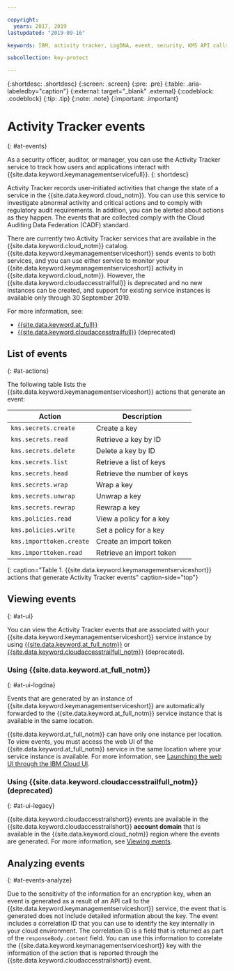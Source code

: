 ```yaml
---

copyright:
  years: 2017, 2019
lastupdated: "2019-09-16"

keywords: IBM, activity tracker, LogDNA, event, security, KMS API calls, monitor KMS events

subcollection: key-protect

---
```


{:shortdesc: .shortdesc}
{:screen: .screen}
{:pre: .pre}
{:table: .aria-labeledby="caption"}
{:external: target="_blank" .external}
{:codeblock: .codeblock}
{:tip: .tip}
{:note: .note}
{:important: .important}

<!-- Include your AT events file in the Reference nav group in your toc file. -->

<!-- Make sure that the AT events file has the H1 ID set to: {: #at_events} -->

# Activity Tracker events
{: #at-events}

As a security officer, auditor, or manager, you can use the Activity Tracker service to track how users and applications interact with {{site.data.keyword.keymanagementservicefull}}.
{: shortdesc}

<!-- There are multiple scenarios depending on which version of Activity Tracker is enabled in your service. Choose the scenario that best suits your service, and delete the other ones.--> 

<!-- Scenario 3. Add if your service is AT-enabled for IBM Cloud Activity Tracker with LogDNA and also for IBM Cloud Activity Tracker  -->

Activity Tracker records user-initiated activities that change the state of a service in the {{site.data.keyword.cloud_notm}}. You can use this service to investigate abnormal activity and critical actions and to comply with regulatory audit requirements. In addition, you can be alerted about actions as they happen. The events that are collected comply with the Cloud Auditing Data Federation (CADF) standard. 

There are currently two Activity Tracker services that are available in the {{site.data.keyword.cloud_notm}} catalog. {{site.data.keyword.keymanagementserviceshort}} sends events to both services, and you can use either service to monitor your {{site.data.keyword.keymanagementserviceshort}} activity in {{site.data.keyword.cloud_notm}}. However, the {{site.data.keyword.cloudaccesstrailfull}} is deprecated and no new instances can be created, and support for existing service instances is available only through 30 September 2019.

For more information, see:
* [{{site.data.keyword.at_full}}](/docs/services/Activity-Tracker-with-LogDNA?topic=logdnaat-getting-started#getting-started)
* [{{site.data.keyword.cloudaccesstrailfull}}](/docs/services/cloud-activity-tracker?topic=cloud-activity-tracker-getting-started) (deprecated)

<!-- If you have multiple events that might not be related, you can create different sections to group them. -->

## List of events
{: #at-actions}

The following table lists the {{site.data.keyword.keymanagementserviceshort}} actions that generate an event:

| Action                   | Description                 |
| ------------------------ | --------------------------- |
| `kms.secrets.create`     | Create a key                |
| `kms.secrets.read`       | Retrieve a key by ID        |
| `kms.secrets.delete`     | Delete a key by ID          |
| `kms.secrets.list`       | Retrieve a list of keys     |
| `kms.secrets.head`       | Retrieve the number of keys |
| `kms.secrets.wrap`       | Wrap a key                  |
| `kms.secrets.unwrap`     | Unwrap a key                |
| `kms.secrets.rewrap`     | Rewrap a key                |
| `kms.policies.read`      | View a policy for a key     |
| `kms.policies.write`     | Set a policy for a key      |
| `kms.importtoken.create` | Create an import token      |
| `kms.importtoken.read`   | Retrieve an import token    |
{: caption="Table 1. {{site.data.keyword.keymanagementserviceshort}} actions that generate Activity Tracker events" caption-side="top"}

## Viewing events
{: #at-ui}

You can view the Activity Tracker events that are associated with your {{site.data.keyword.keymanagementserviceshort}} service instance by using [{{site.data.keyword.at_full_notm}}](/docs/services/Activity-Tracker-with-LogDNA?topic=logdnaat-getting-started#getting-started) or [{{site.data.keyword.cloudaccesstrailfull_notm}}](/docs/services/cloud-activity-tracker?topic=cloud-activity-tracker-getting-started) (deprecated).

<!-- As in the previous section, there are multiple scenarios depending on which version of Activity Tracker is enabled in your service. Choose the scenario that best suits your service, and delete the other ones. --> 

<!-- Scenario 3: If your service is AT-enabled for IBM Cloud Activity Tracker with LogDNA and also for IBM Cloud Activity Tracker, add the information that is relevant from scenario 1 and scenario 2. -->

<!-- Option 2: Location based service: A location-based service generates events in the same location where the service instance is provisioned. For example, Certificate Manager. -->

### Using {{site.data.keyword.at_full_notm}}
{: #at-ui-logdna}

Events that are generated by an instance of {{site.data.keyword.keymanagementserviceshort}} are automatically forwarded to the {{site.data.keyword.at_full_notm}} service instance that is available in the same location. 

{{site.data.keyword.at_full_notm}} can have only one instance per location. To view events, you must access the web UI of the {{site.data.keyword.at_full_notm}} service in the same location where your service instance is available. For more information, see [Launching the web UI through the IBM Cloud UI](/docs/services/Activity-Tracker-with-LogDNA?topic=logdnaat-launch#launch_step2).

<!-- Option 2: Add the following sentence if your service sends events to the account domain. -->

### Using {{site.data.keyword.cloudaccesstrailfull_notm}} (deprecated)
{: #at-ui-legacy}

{{site.data.keyword.cloudaccesstrailshort}} events are available in the {{site.data.keyword.cloudaccesstrailshort}} **account domain** that is available in the {{site.data.keyword.cloud_notm}} region where the events are generated. For more information, see [Viewing events](/docs/services/cloud-activity-tracker/how-to/manage-events-ui?topic=cloud-activity-tracker-getting-started#gs_step4).


## Analyzing events
{: #at-events-analyze}

<!-- Provide information about the events in your service that add additional information in requestData and responseData. See the IAM Events topic for a sample topic that includes this section: https://cloud.ibm.com/docs/services/Activity-Tracker-with-LogDNA?topic=logdnaat-at_events_iam.  -->

Due to the sensitivity of the information for an encryption key, when an event is generated as a result of an API call to the {{site.data.keyword.keymanagementserviceshort}} service, the event that is generated does not include detailed information about the key. The event includes a correlation ID that you can use to identify the key internally in your cloud environment. The correlation ID is a field that is returned as part of the `responseBody.content` field. You can use this information to correlate the {{site.data.keyword.keymanagementserviceshort}} key with the information of the action that is reported through the {{site.data.keyword.cloudaccesstrailshort}} event.
